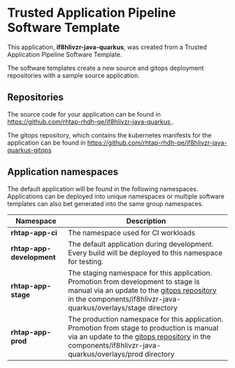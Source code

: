 # Trusted Application Pipeline Software Template

This application, **if8hlivzr-java-quarkus**, was created from a Trusted Application Pipeline Software Template.

The software templates create a new source and gitops deployment repositories with a sample source application. 

## Repositories

The source code for your application can be found in [https://github.com/rhtap-rhdh-qe/if8hlivzr-java-quarkus ](https://github.com/rhtap-rhdh-qe/if8hlivzr-java-quarkus ).
 
The gitops repository, which contains the kubernetes manifests for the application can be found in 
[https://github.com/rhtap-rhdh-qe/if8hlivzr-java-quarkus-gitops ](https://github.com/rhtap-rhdh-qe/if8hlivzr-java-quarkus-gitops ) 

## Application namespaces 

The default application will be found in the following namespaces. Applications can be deployed into unique namespaces or multiple software templates can also bet generated into the same group namespaces.  

|  Namespace   |  Description   |  
| -------- | -------- |
| **rhtap-app-ci** | The namespace used for CI workloads |
| **rhtap-app-development** | The default application during development. Every build will be deployed to this namespace for testing. |
| **rhtap-app-stage** | The staging namespace for this application. Promotion from development to stage is manual via an update to the [gitops repository](https://github.com/rhtap-rhdh-qe/if8hlivzr-java-quarkus-gitops ) in the components/if8hlivzr-java-quarkus/overlays/stage directory |
| **rhtap-app-prod** | The production namespace for this application. Promotion from stage to production is manual via an update to the [gitops repository](https://github.com/rhtap-rhdh-qe/if8hlivzr-java-quarkus-gitops ) in the components/if8hlivzr-java-quarkus/overlays/prod directory |